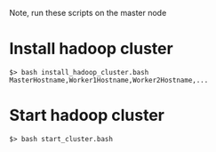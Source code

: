 Note, run these scripts on the master node

# Install hadoop cluster
```
$> bash install_hadoop_cluster.bash MasterHostname,Worker1Hostname,Worker2Hostname,...
```

# Start hadoop cluster
```
$> bash start_cluster.bash
```